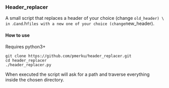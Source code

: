 ### Header_replacer

A small script that replaces a header of your choice (change `old_header) \
in `.c` and `.h` files with a new one of your choice (change `new_header). 

#### How to use

Requires python3+

```
git clone https://github.com/pmerku/header_replacer.git
cd header_replacer
./header_replacer.py
```

When executed the script will ask for a path and traverse everything \
inside the chosen directory.
